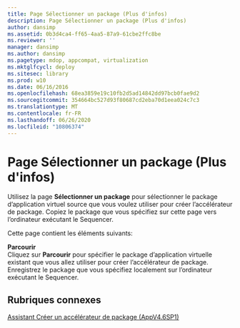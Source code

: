 ```yaml
---
title: Page Sélectionner un package (Plus d'infos)
description: Page Sélectionner un package (Plus d'infos)
author: dansimp
ms.assetid: 0b3d4ca4-ff65-4aa5-87a9-61cbe2ffc8be
ms.reviewer: ''
manager: dansimp
ms.author: dansimp
ms.pagetype: mdop, appcompat, virtualization
ms.mktglfcycl: deploy
ms.sitesec: library
ms.prod: w10
ms.date: 06/16/2016
ms.openlocfilehash: 68ea3859e19c10fb2d5ad14842dd97bcb0fae9d2
ms.sourcegitcommit: 354664bc527d93f80687cd2eba70d1eea024c7c3
ms.translationtype: MT
ms.contentlocale: fr-FR
ms.lasthandoff: 06/26/2020
ms.locfileid: "10806374"
---
```

# Page Sélectionner un package (Plus d'infos)


Utilisez la page **Sélectionner un package** pour sélectionner le package d’application virtuel source que vous voulez utiliser pour créer l’accélérateur de package. Copiez le package que vous spécifiez sur cette page vers l’ordinateur exécutant le Sequencer.

Cette page contient les éléments suivants:

<a href="" id="browse"></a>**Parcourir**  
Cliquez sur **Parcourir** pour spécifier le package d’application virtuelle existant que vous allez utiliser pour créer l’accélérateur de package. Enregistrez le package que vous spécifiez localement sur l’ordinateur exécutant le Sequencer.

## Rubriques connexes


[Assistant Créer un accélérateur de package (AppV4.6SP1)](create-package-accelerator-wizard--appv-46-sp1-.md)

 

 





